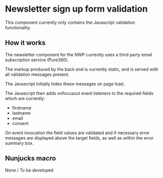 # Newsletter sign up form validation
This component currently only contains the Javascript validation functionality.

## How it works
The newsletter component for the NWP currently uses a third party email subscription service (Pure360).

The markup produced by the back end is currently static, and is served with all validation messages present.

The Javascript initially hides these messages on page load.

The Javascript then adds onfocusout event listeners to the required fields which are currently:
- firstname
- lastname
- email
- consent

On event invocation the field values are validated and if necessary error messages are displayed above the target fields, as well as within the error summary box.

## Nunjucks macro

None / To be developed


